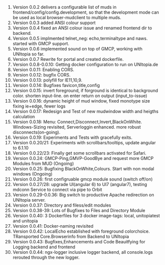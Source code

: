 1. Version 0.0.2 delivers a configurable list of muds in frontend/config/config.development, so that the development mode can be used as local browser-mudclient to multiple muds.
2. Version 0.0.3 added ANSI colour support
3. Version 0.0.4 fixed an ANSI colour issue and renamed frontend dir to backend.
4. Version 0.0.5 implmented telnet_neg: echo,terminaltype and naws. started with GMCP support.
5. Version 0.0.6 implemented sound on top of GMCP, working with UNItopia so far.
6. Version 0.0.7 Rewrite for portal and created dockerfile.
7. Version 0.0.8-0.0.10: Getting docker configuration to run on UNItopia.de
8. Version 0.0.11: Enabling CORS. 
9. Version 0.0.12: bugfix CORS.
10. Version 0.0.13: polyfill for IE11,10,9.
11. Version 0.0.14: Bugfixes favicon,title,config
12. Version 0.0.15: invert foreground, if forground is identical to background color. shorten input-line. on enter return on output (input_to-issue)
13. Version 0.0.16: dynamic height of mud window, fixed monotype size fixing ie+edge, fewer logs
14. Version 0.0.17: Redesign and Test of new mudwindow width and heigths calculation
15. Version 0.0.18: Menu: Connect,Disconnect,Invert,BlackOnWhite. Windows-Sizing revisited, Serverloggin enhanced. more robust disconnects(on-going).
16. Version 0.0.19: Experiments and Tests with gracefully exits.
17. Version 0.0.20/21: Experiments with scrollbars/tooltips, update angular to 6.1.10
18. Version 0.0.22/23: Finally get some scrollbars activated for Safari.
19. Version 0.0.24: GMCP-Ping,GMVP-GoodBye and request more GMCP Modules from MUD (Ongoing)
20. Version 0.0.25: Bugfixing BlackOnWhite,Colours. Start with non modal windows (Ongoing)
21. Version 0.0.26: first configruable gmcp module sound (switch off/on)
22. Version 0.0.27/28: upgrade UI(angular 6) to UI7 (angular7), testing mdconn Service to connect via pipe to Orbit
23. Version 0.0.29-0.0.36: Big switch to productive Apache redirection on UNItopia server. 
24. Version 0.0.37: Directory and filess/edit modules
25. Version 0.0.38-39: Lots of Bugfixes to Files and Directory Module
26. Version 0.0.40: 3 Dockerfiles for 3 docker image-tags: local, unitopiatest and unitopia
27. Version 0.0.41: Docker-naming revisited
28. Version 0.0.42: LocalEcho established with foreground colorchoice. TRansported Core.Browserinfo from Backend to UNItopia
29. Version 0.0.43: Bugfixes,Enhancements and Code Beauitfying for Logging backend and frontend
30. Version 0.0.44: ngx-logger inclusive logger backend, all console.logs rerouted through the new logger.
